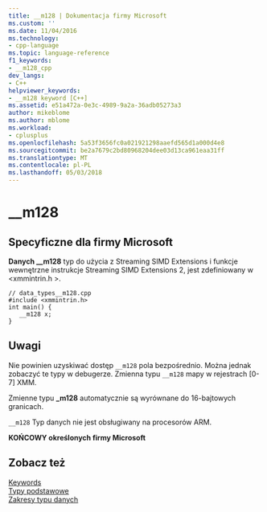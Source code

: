 ```yaml
---
title: __m128 | Dokumentacja firmy Microsoft
ms.custom: ''
ms.date: 11/04/2016
ms.technology:
- cpp-language
ms.topic: language-reference
f1_keywords:
- __m128_cpp
dev_langs:
- C++
helpviewer_keywords:
- __m128 keyword [C++]
ms.assetid: e51a472a-0e3c-4989-9a2a-36adb05273a3
author: mikeblome
ms.author: mblome
ms.workload:
- cplusplus
ms.openlocfilehash: 5a53f3656fc0a021921298aaefd565d1a000d4e8
ms.sourcegitcommit: be2a7679c2bd80968204dee03d13ca961eaa31ff
ms.translationtype: MT
ms.contentlocale: pl-PL
ms.lasthandoff: 05/03/2018
---
```

# <a name="m128"></a>__m128
## <a name="microsoft-specific"></a>Specyficzne dla firmy Microsoft  
 **Danych __m128** typ do użycia z Streaming SIMD Extensions i funkcje wewnętrzne instrukcje Streaming SIMD Extensions 2, jest zdefiniowany w \<xmmintrin.h >.  
  
```  
// data_types__m128.cpp  
#include <xmmintrin.h>  
int main() {  
   __m128 x;  
}  
```  
  
## <a name="remarks"></a>Uwagi  
 Nie powinien uzyskiwać dostęp `__m128` pola bezpośrednio. Można jednak zobaczyć te typy w debugerze. Zmienna typu `__m128` mapy w rejestrach [0-7] XMM.  
  
 Zmienne typu **_m128** automatycznie są wyrównane do 16-bajtowych granicach.  
  
 `__m128` Typ danych nie jest obsługiwany na procesorów ARM.  
  
**KOŃCOWY określonych firmy Microsoft**  
  
## <a name="see-also"></a>Zobacz też  
 [Keywords](../cpp/keywords-cpp.md)   
 [Typy podstawowe](../cpp/fundamental-types-cpp.md)   
 [Zakresy typu danych](../cpp/data-type-ranges.md)